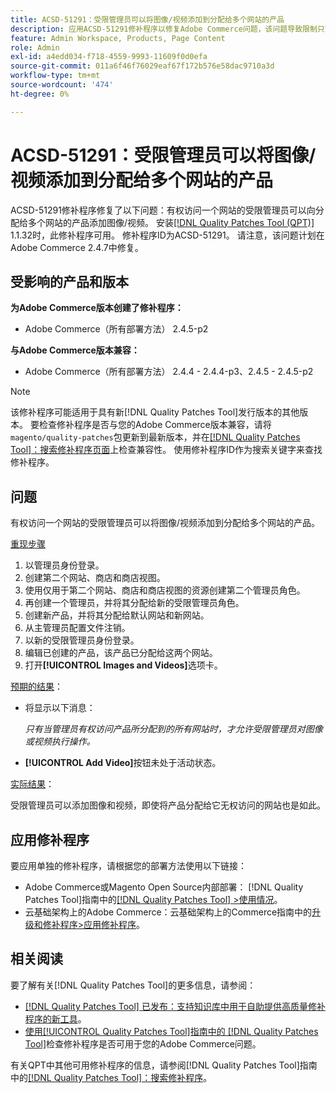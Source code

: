 ```yaml
---
title: ACSD-51291：受限管理员可以将图像/视频添加到分配给多个网站的产品
description: 应用ACSD-51291修补程序以修复Adobe Commerce问题，该问题导致限制只能访问一个网站的管理员可以将图像/视频添加到分配给多个网站的产品。
feature: Admin Workspace, Products, Page Content
role: Admin
exl-id: a4edd034-f718-4559-9993-11609f0d0efa
source-git-commit: 011a6f46f76029eaf67f172b576e58dac9710a3d
workflow-type: tm+mt
source-wordcount: '474'
ht-degree: 0%

---
```


# ACSD-51291：受限管理员可以将图像/视频添加到分配给多个网站的产品

ACSD-51291修补程序修复了以下问题：有权访问一个网站的受限管理员可以向分配给多个网站的产品添加图像/视频。 安装[[!DNL Quality Patches Tool (QPT)]](https://experienceleague.adobe.com/zh-hans/docs/commerce-operations/tools/quality-patches-tool/quality-patches-tool-to-self-serve-quality-patches) 1.1.32时，此修补程序可用。 修补程序ID为ACSD-51291。 请注意，该问题计划在Adobe Commerce 2.4.7中修复。

## 受影响的产品和版本

**为Adobe Commerce版本创建了修补程序：**

* Adobe Commerce（所有部署方法） 2.4.5-p2

**与Adobe Commerce版本兼容：**

* Adobe Commerce（所有部署方法） 2.4.4 - 2.4.4-p3、2.4.5 - 2.4.5-p2

>[!NOTE]
>
>该修补程序可能适用于具有新[!DNL Quality Patches Tool]发行版本的其他版本。 要检查修补程序是否与您的Adobe Commerce版本兼容，请将`magento/quality-patches`包更新到最新版本，并在[[!DNL Quality Patches Tool]：搜索修补程序页面](https://experienceleague.adobe.com/tools/commerce-quality-patches/index.html?lang=zh-Hans)上检查兼容性。 使用修补程序ID作为搜索关键字来查找修补程序。

## 问题

有权访问一个网站的受限管理员可以将图像/视频添加到分配给多个网站的产品。

<u>重现步骤</u>

1. 以管理员身份登录。
1. 创建第二个网站、商店和商店视图。
1. 使用仅用于第二个网站、商店和商店视图的资源创建第二个管理员角色。
1. 再创建一个管理员，并将其分配给新的受限管理员角色。
1. 创建新产品，并将其分配给默认网站和新网站。
1. 从主管理员配置文件注销。
1. 以新的受限管理员身份登录。
1. 编辑已创建的产品，该产品已分配给这两个网站。
1. 打开&#x200B;**[!UICONTROL Images and Videos]**&#x200B;选项卡。

<u>预期的结果</u>：

* 将显示以下消息：

  *只有当管理员有权访问产品所分配到的所有网站时，才允许受限管理员对图像或视频执行操作。*

* **[!UICONTROL Add Video]**&#x200B;按钮未处于活动状态。

<u>实际结果</u>：

受限管理员可以添加图像和视频，即使将产品分配给它无权访问的网站也是如此。

## 应用修补程序

要应用单独的修补程序，请根据您的部署方法使用以下链接：

* Adobe Commerce或Magento Open Source内部部署： [!DNL Quality Patches Tool]指南中的[[!DNL Quality Patches Tool] >使用情况](/help/tools/quality-patches-tool/usage.md)。
* 云基础架构上的Adobe Commerce：云基础架构上的Commerce指南中的[升级和修补程序>应用修补程序](https://experienceleague.adobe.com/docs/commerce-cloud-service/user-guide/develop/upgrade/apply-patches.html?lang=zh-Hans)。

## 相关阅读

要了解有关[!DNL Quality Patches Tool]的更多信息，请参阅：

* [[!DNL Quality Patches Tool] 已发布：支持知识库中用于自助提供高质量修补程序的新工具](https://experienceleague.adobe.com/zh-hans/docs/commerce-operations/tools/quality-patches-tool/quality-patches-tool-to-self-serve-quality-patches)。
* [使用[!UICONTROL Quality Patches Tool]指南中的 [!DNL Quality Patches Tool]](/help/tools/quality-patches-tool/patches-available-in-qpt/check-patch-for-magento-issue-with-magento-quality-patches.md)检查修补程序是否可用于您的Adobe Commerce问题。


有关QPT中其他可用修补程序的信息，请参阅[!DNL Quality Patches Tool]指南中的[[!DNL Quality Patches Tool]：搜索修补程序](https://experienceleague.adobe.com/tools/commerce-quality-patches/index.html?lang=zh-Hans)。
